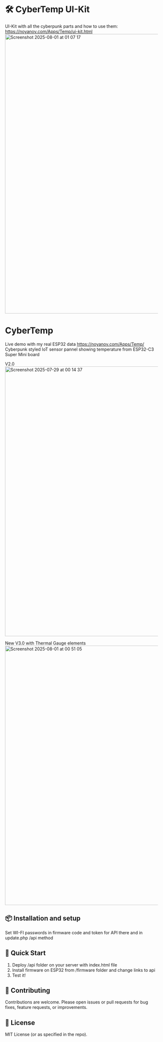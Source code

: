 # 🛠️ CyberTemp UI-Kit
UI-Kit with all the cyberpunk parts and how to use them:
https://noyanov.com/Apps/Temp/ui-kit.html
<img width="1727" height="918" alt="Screenshot 2025-08-01 at 01 07 17" src="https://github.com/user-attachments/assets/e69f4a83-b730-4feb-b696-5423461f4d7c" />

# CyberTemp
Live demo with my real ESP32 data
https://noyanov.com/Apps/Temp/
Cyberpunk styled IoT sensor pannel showing temperature from ESP32-C3 Super Mini board

V2.0 
<img width="1728" height="886" alt="Screenshot 2025-07-29 at 00 14 37" src="https://github.com/user-attachments/assets/adef87e4-57a3-40d4-9278-5741a3d8e817" />

New V3.0 with Thermal Gauge elements
<img width="867" height="852" alt="Screenshot 2025-08-01 at 00 51 05" src="https://github.com/user-attachments/assets/c5ea61cc-f4f9-4c35-8e50-a243558aee77" />

## 📦 Installation and setup
Set WI-FI passwords in firmware code and token for API there and in update.php /api method


## 🧰 Quick Start

1) Deploy /api folder on your server with index.html file
2) Install firmware on ESP32 from /firmware folder and change links to api
3) Test it!

<!--## ⚠️ Rate Limits-->
<!--- **Free tier**: built-in 1-second delay between requests.  -->

<!--## 🛠️ Setup-->
<!---->
<!--1. Clone or navigate to the repository at `AlexNoyanov/CyberTemp`.-->
<!--2. Create and activate a Python virtual environment.-->
<!--3. Run `pip install .` or use the published PyPI package with `pip install cybertemp`.-->
<!--4. (Optional) Set your `API_KEY` if using premium features.-->
<!--5. Use any of the client methods as shown above to interact with the API.-->


## 🤝 Contributing

Contributions are welcome. Please open issues or pull requests for bug fixes, feature requests, or improvements.

## 📄 License

MIT License (or as specified in the repo).
